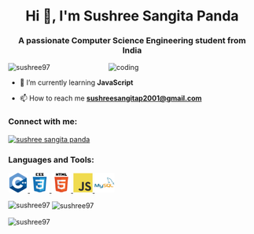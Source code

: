 <h1 align="center">Hi 👋, I'm Sushree Sangita Panda</h1>
<h3 align="center">A passionate Computer Science Engineering student from India</h3>
<img align="right" alt="coding" width="300" src="https://user-images.githubusercontent.com/74038190/236119160-976a0405-caa7-470c-9356-16d43402ea0a.gif">

<p align="left"> <img src="https://komarev.com/ghpvc/?username=sushree97&label=Profile%20views&color=0e75b6&style=flat" alt="sushree97" /> </p>

- 🌱 I’m currently learning **JavaScript**

- 📫 How to reach me **sushreesangitap2001@gmail.com**

<h3 align="left">Connect with me:</h3>
<p align="left">
<a href="https://linkedin.com/in/sushree sangita panda" target="blank"><img align="center" src="https://raw.githubusercontent.com/rahuldkjain/github-profile-readme-generator/master/src/images/icons/Social/linked-in-alt.svg" alt="sushree sangita panda" height="30" width="40" /></a>
</p>

<h3 align="left">Languages and Tools:</h3>
<p align="left"> <a href="https://www.w3schools.com/cpp/" target="_blank" rel="noreferrer"> <img src="https://raw.githubusercontent.com/devicons/devicon/master/icons/cplusplus/cplusplus-original.svg" alt="cplusplus" width="40" height="40"/> </a> <a href="https://www.w3schools.com/css/" target="_blank" rel="noreferrer"> <img src="https://raw.githubusercontent.com/devicons/devicon/master/icons/css3/css3-original-wordmark.svg" alt="css3" width="40" height="40"/> </a> <a href="https://www.w3.org/html/" target="_blank" rel="noreferrer"> <img src="https://raw.githubusercontent.com/devicons/devicon/master/icons/html5/html5-original-wordmark.svg" alt="html5" width="40" height="40"/> </a> <a href="https://developer.mozilla.org/en-US/docs/Web/JavaScript" target="_blank" rel="noreferrer"> <img src="https://raw.githubusercontent.com/devicons/devicon/master/icons/javascript/javascript-original.svg" alt="javascript" width="40" height="40"/> </a> <a href="https://www.mysql.com/" target="_blank" rel="noreferrer"> <img src="https://raw.githubusercontent.com/devicons/devicon/master/icons/mysql/mysql-original-wordmark.svg" alt="mysql" width="40" height="40"/> </a> </p>

<p><img align="left" src="https://github-readme-stats.vercel.app/api/top-langs?username=sushree97&show_icons=true&locale=en&layout=compact" alt="sushree97" /></p>

<p>&nbsp;<img align="center" src="https://github-readme-stats.vercel.app/api?username=sushree97&show_icons=true&locale=en" alt="sushree97" /></p>

<p><img align="center" src="https://github-readme-streak-stats.herokuapp.com/?user=sushree97&" alt="sushree97" /></p>

